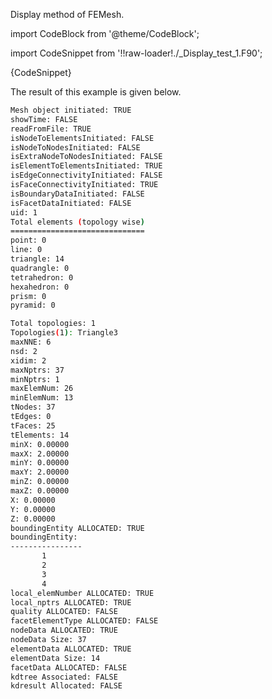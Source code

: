 Display method of FEMesh.

import CodeBlock from '@theme/CodeBlock';

import CodeSnippet from '!!raw-loader!./_Display_test_1.F90';

<CodeBlock language="fortran">{CodeSnippet}</CodeBlock>

The result of this example is given below.

```bash title="results"
Mesh object initiated: TRUE
showTime: FALSE
readFromFile: TRUE
isNodeToElementsInitiated: FALSE
isNodeToNodesInitiated: FALSE
isExtraNodeToNodesInitiated: FALSE
isElementToElementsInitiated: TRUE
isEdgeConnectivityInitiated: FALSE
isFaceConnectivityInitiated: TRUE
isBoundaryDataInitiated: FALSE
isFacetDataInitiated: FALSE
uid: 1
Total elements (topology wise)
==============================
point: 0
line: 0
triangle: 14
quadrangle: 0
tetrahedron: 0
hexahedron: 0
prism: 0
pyramid: 0

Total topologies: 1
Topologies(1): Triangle3
maxNNE: 6
nsd: 2
xidim: 2
maxNptrs: 37
minNptrs: 1
maxElemNum: 26
minElemNum: 13
tNodes: 37
tEdges: 0
tFaces: 25
tElements: 14
minX: 0.00000
maxX: 2.00000
minY: 0.00000
maxY: 2.00000
minZ: 0.00000
maxZ: 0.00000
X: 0.00000
Y: 0.00000
Z: 0.00000
boundingEntity ALLOCATED: TRUE
boundingEntity:
----------------
       1
       2
       3
       4
local_elemNumber ALLOCATED: TRUE
local_nptrs ALLOCATED: TRUE
quality ALLOCATED: FALSE
facetElementType ALLOCATED: FALSE
nodeData ALLOCATED: TRUE
nodeData Size: 37
elementData ALLOCATED: TRUE
elementData Size: 14
facetData ALLOCATED: FALSE
kdtree Associated: FALSE
kdresult Allocated: FALSE
```
